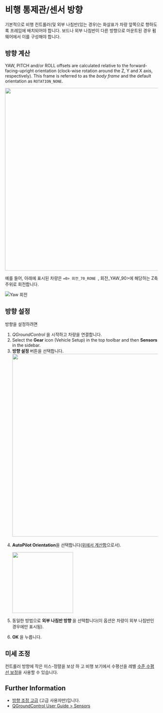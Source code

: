 # 비행 통제관/센서 방향

기본적으로 비행 컨트롤러(및 외부 나침반(있는 경우)는 화살표가 차량 앞쪽으로 향하도록 프레임에 배치되어야 합니다. 보드나 외부 나침반이 다른 방향으로 마운트된 경우 펌웨어에서 이를 구성해야 합니다.

## 방향 계산

YAW, PITCH and/or ROLL offsets are calculated relative to the forward-facing-upright orientation (clock-wise rotation around the Z, Y and X axis, respectively). This frame is referred to as the *body frame* and the default orientation as `ROTATION_NONE`.

<img src="../../images/fc_orientation_1.png" style="width: 600px;" />

예를 들어, 아래에 표시된 차량은 `=0> 회전_70_RONE `,  회전_YAW_90>에 해당하는 Z축 주위로 회전합니다.</p>

<p><img src="../../images/yaw_rotation.png" alt="Yaw 회전" /></p>

<h2>방향 설정</h2>

<p>방향을 설정하려면</p>

<ol start="1">
<li><em>QGroundControl </em>을 시작하고 차량을 연결합니다.</li>
<li>Select the <strong>Gear</strong> icon (Vehicle Setup) in the top toolbar and then <strong>Sensors</strong> in the sidebar.</li>
<li><strong> 방향 설정 </strong> 버튼을 선택합니다.
<img src="../../images/qgc/setup/sensor_orientation_set_orientations.jpg" style="width: 600px;"/></li>
<li><p><strong> AutoPilot Orientation</strong>을 선택합니다(<a href="#calculating-orientation">위에서 계산함</a>으로서).
 
</p>

<p><img src="../../images/qgc/setup/sensor_orientation_selector_values.jpg" style="width: 200px;"/></p></li>
<li><p>동일한 방법으로 <strong> 외부 나침반 방향 </strong>을 선택합니다(이 옵션은 차량이 외부 나침반인 경우에만 표시됨).</p></li>
<li><strong>OK </strong>을 누릅니다.</li>
</ol>

<h2>미세 조정</h2>

<p>컨트롤러 방향에 작은 미스-정렬을 보상 하 고 비행 보기에서 수평선을 레벨 <a href="../config/level_horizon_calibration.md">수준 수평선 보정</a>을 사용할 수 있습니다.</p>

<h2>Further Information</h2>

<ul>
<li><a href="../advanced_config/advanced_flight_controller_orientation_leveling.md">방향 조정 고급</a> (고급 사용자만)입니다.</li>
<li><a href="https://docs.qgroundcontrol.com/en/SetupView/Sensors.html#flight_controller_orientation">QGroundControl User Guide > Sensors</a></li>
</ul>